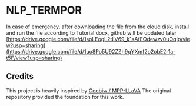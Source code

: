 # NLP_TERMPOR
In case of emergency, after downloading the file from the cloud disk, install and run the file according to Tutorial.docx, github will be updated later
[https://drive.google.com/file/d/1soLEogL2tLV69_k1sAfEOdewzv0uOqIp/view?usp=sharing](https://drive.google.com/file/d/1uo8Po5U92ZZh9qYXmf2o2obE2r1a-t5F/view?usp=sharing)

## Credits

This project is heavily inspired by
[Coobiw
/
MPP-LLaVA](https://github.com/Coobiw/MPP-LLaVA)
The original repository provided the foundation for this work. 
